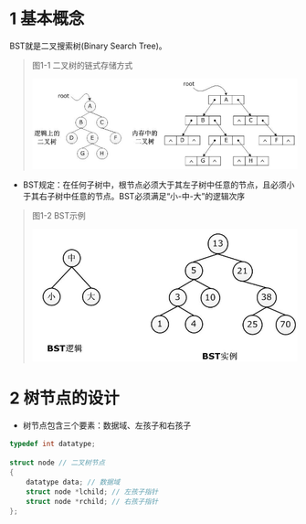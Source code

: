 # 1 基本概念

BST就是二叉搜索树(Binary Search Tree)。



> 图1-1 二叉树的链式存储方式
>
> ![二叉树的链式存储方式](BST/二叉树的链式存储方式.png)



- BST规定：在任何子树中，根节点必须大于其左子树中任意的节点，且必须小于其右子树中任意的节点。BST必须满足“小-中-大”的逻辑次序



> 图1-2 BST示例
>
> ![BST示例](BST/BST示例.png)



# 2 树节点的设计

- 树节点包含三个要素：数据域、左孩子和右孩子

```c
typedef int datatype;

struct node // 二叉树节点
{
    datatype data; // 数据域
    struct node *lchild; // 左孩子指针
    struct node *rchild; // 右孩子指针
};
```

